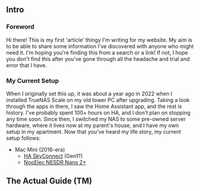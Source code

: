 ## Intro

### Foreword
Hi there! This is my first 'article' thingy I'm writing for my website. My aim is to be able to share some information I've discovered with anyone who might need it. I'm hoping you're finding this from a search or a link! If not, I hope you don't find this after you've gone through all the headache and trial and error that I have. 

### My Current Setup
When I originally set this up, it was about a year ago in 2022 when I installed TrueNAS Scale on my old tower PC after upgrading. Taking a look through the apps in there, I saw the Home Assistant app, and the rest is history. I've probably spent 100+ hours on HA, and I don't plan on stopping any time soon. Since then, I switched my NAS to some pre-owned server hardware, where it lives now at my parent's house, and I have my own setup in my apartment. Now that you've heard my life story, my current setup follows:

- Mac Mini (2016-era)
	- [HA SkyConnect](https://www.seeedstudio.com/Home-Assistant-SkyConnect-p-5479.html) (Gen1?)
	- [NooElec NESDR Nano 2+](https://a.co/d/fPTZlVL)

## The Actual Guide (TM)